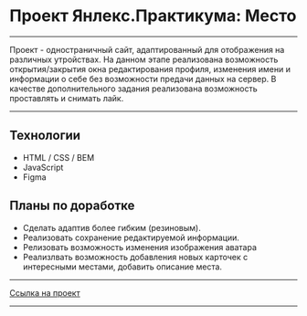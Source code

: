 # Проект Янлекс.Практикума: Место

---

Проект - одностраничный сайт, адаптированный для отображения на различных утройствах. На данном этапе реализована возможность
открытия/закрытия окна редактирования профиля, изменения имени и информации о себе без возможности предачи данных на сервер.
В качестве дополнительного задания реализована возможность проставлять и снимать лайк.

---

## Технологии

* HTML / CSS / BEM
* JavaScript
* Figma

## Планы по доработке
* Сделать адаптив более гибким (резиновым).
* Реализовать сохранение редактируемой информации.
* Релизовать возможность изменения изображения аватара
* Реализлвать возможность добавления новых карточек с интересными местами, добавить описание места.

---

[Ссылка на проект](https://sergeistepantsov.github.io/mesto/)

---